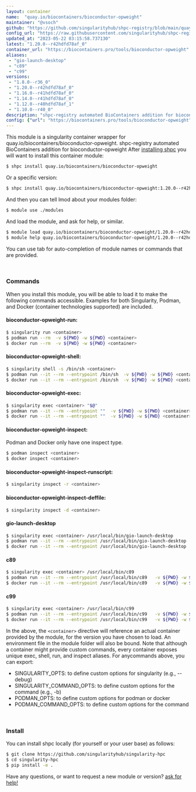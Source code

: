 ```yaml
---
layout: container
name:  "quay.io/biocontainers/bioconductor-opweight"
maintainer: "@vsoch"
github: "https://github.com/singularityhub/shpc-registry/blob/main/quay.io/biocontainers/bioconductor-opweight/container.yaml"
config_url: "https://raw.githubusercontent.com/singularityhub/shpc-registry/main/quay.io/biocontainers/bioconductor-opweight/container.yaml"
updated_at: "2023-05-22 03:15:58.737130"
latest: "1.20.0--r42hdfd78af_0"
container_url: "https://biocontainers.pro/tools/bioconductor-opweight"
aliases:
 - "gio-launch-desktop"
 - "c89"
 - "c99"
versions:
 - "1.8.0--r36_0"
 - "1.20.0--r42hdfd78af_0"
 - "1.16.0--r41hdfd78af_0"
 - "1.14.0--r41hdfd78af_0"
 - "1.12.0--r40hdfd78af_1"
 - "1.10.0--r40_0"
description: "shpc-registry automated BioContainers addition for bioconductor-opweight"
config: {"url": "https://biocontainers.pro/tools/bioconductor-opweight", "maintainer": "@vsoch", "description": "shpc-registry automated BioContainers addition for bioconductor-opweight", "latest": {"1.20.0--r42hdfd78af_0": "sha256:35f4a9fb610c1e725ee35db5c8a18ec50e377328281c33b30a0563b4d7ee94f5"}, "tags": {"1.8.0--r36_0": "sha256:82bbc0f5dc5f807fb0013ed5ba433a63b41b5ae93587f3e27241269da80b8bb6", "1.20.0--r42hdfd78af_0": "sha256:35f4a9fb610c1e725ee35db5c8a18ec50e377328281c33b30a0563b4d7ee94f5", "1.16.0--r41hdfd78af_0": "sha256:4a94202e734e80618a38ccafac75d3f1eaddc7c1075ff244a0a657e2ee354cf1", "1.14.0--r41hdfd78af_0": "sha256:1711ec7dfe809f06ae4bb2aebf5ada976504de0c2054914dc4894391d6866d46", "1.12.0--r40hdfd78af_1": "sha256:414a99cc9c9e289cac6eb0e637e0bb1d5b3c1d08a82530ab72297e55d388eb14", "1.10.0--r40_0": "sha256:0b3b9b915b1c1a88a4255019541e43a15e553f1f4191aa23bbfab3267aa5e8da"}, "docker": "quay.io/biocontainers/bioconductor-opweight", "aliases": {"gio-launch-desktop": "/usr/local/bin/gio-launch-desktop", "c89": "/usr/local/bin/c89", "c99": "/usr/local/bin/c99"}}
---
```


This module is a singularity container wrapper for quay.io/biocontainers/bioconductor-opweight.
shpc-registry automated BioContainers addition for bioconductor-opweight
After [installing shpc](#install) you will want to install this container module:


```bash
$ shpc install quay.io/biocontainers/bioconductor-opweight
```

Or a specific version:

```bash
$ shpc install quay.io/biocontainers/bioconductor-opweight:1.20.0--r42hdfd78af_0
```

And then you can tell lmod about your modules folder:

```bash
$ module use ./modules
```

And load the module, and ask for help, or similar.

```bash
$ module load quay.io/biocontainers/bioconductor-opweight/1.20.0--r42hdfd78af_0
$ module help quay.io/biocontainers/bioconductor-opweight/1.20.0--r42hdfd78af_0
```

You can use tab for auto-completion of module names or commands that are provided.

<br>

### Commands

When you install this module, you will be able to load it to make the following commands accessible.
Examples for both Singularity, Podman, and Docker (container technologies supported) are included.

#### bioconductor-opweight-run:

```bash
$ singularity run <container>
$ podman run --rm  -v ${PWD} -w ${PWD} <container>
$ docker run --rm  -v ${PWD} -w ${PWD} <container>
```

#### bioconductor-opweight-shell:

```bash
$ singularity shell -s /bin/sh <container>
$ podman run --it --rm --entrypoint /bin/sh  -v ${PWD} -w ${PWD} <container>
$ docker run --it --rm --entrypoint /bin/sh  -v ${PWD} -w ${PWD} <container>
```

#### bioconductor-opweight-exec:

```bash
$ singularity exec <container> "$@"
$ podman run --it --rm --entrypoint ""  -v ${PWD} -w ${PWD} <container> "$@"
$ docker run --it --rm --entrypoint ""  -v ${PWD} -w ${PWD} <container> "$@"
```

#### bioconductor-opweight-inspect:

Podman and Docker only have one inspect type.

```bash
$ podman inspect <container>
$ docker inspect <container>
```

#### bioconductor-opweight-inspect-runscript:

```bash
$ singularity inspect -r <container>
```

#### bioconductor-opweight-inspect-deffile:

```bash
$ singularity inspect -d <container>
```


#### gio-launch-desktop

```bash
$ singularity exec <container> /usr/local/bin/gio-launch-desktop
$ podman run --it --rm --entrypoint /usr/local/bin/gio-launch-desktop   -v ${PWD} -w ${PWD} <container> -c " $@"
$ docker run --it --rm --entrypoint /usr/local/bin/gio-launch-desktop   -v ${PWD} -w ${PWD} <container> -c " $@"
```


#### c89

```bash
$ singularity exec <container> /usr/local/bin/c89
$ podman run --it --rm --entrypoint /usr/local/bin/c89   -v ${PWD} -w ${PWD} <container> -c " $@"
$ docker run --it --rm --entrypoint /usr/local/bin/c89   -v ${PWD} -w ${PWD} <container> -c " $@"
```


#### c99

```bash
$ singularity exec <container> /usr/local/bin/c99
$ podman run --it --rm --entrypoint /usr/local/bin/c99   -v ${PWD} -w ${PWD} <container> -c " $@"
$ docker run --it --rm --entrypoint /usr/local/bin/c99   -v ${PWD} -w ${PWD} <container> -c " $@"
```



In the above, the `<container>` directive will reference an actual container provided
by the module, for the version you have chosen to load. An environment file in the
module folder will also be bound. Note that although a container
might provide custom commands, every container exposes unique exec, shell, run, and
inspect aliases. For anycommands above, you can export:

 - SINGULARITY_OPTS: to define custom options for singularity (e.g., --debug)
 - SINGULARITY_COMMAND_OPTS: to define custom options for the command (e.g., -b)
 - PODMAN_OPTS: to define custom options for podman or docker
 - PODMAN_COMMAND_OPTS: to define custom options for the command

<br>

### Install

You can install shpc locally (for yourself or your user base) as follows:

```bash
$ git clone https://github.com/singularityhub/singularity-hpc
$ cd singularity-hpc
$ pip install -e .
```

Have any questions, or want to request a new module or version? [ask for help!](https://github.com/singularityhub/singularity-hpc/issues)